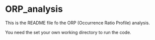 # ORP_analysis
This is the README file fo the ORP (Occurrence Ratio Profile) analysis.



You need the set your own working directory to run the code.

